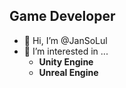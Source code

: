 ## **Game Developer**
- 👋 Hi, I’m @JanSoLul
- 👀 I’m interested in ...   
  * **Unity Engine**   
  * **Unreal Engine**   

<!---
JanSoLul/JanSoLul is a ✨ special ✨ repository because its `README.md` (this file) appears on your GitHub profile.
You can click the Preview link to take a look at your changes.
--->
